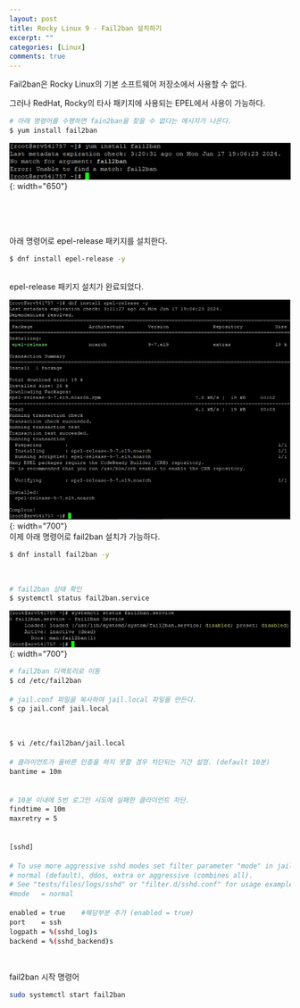 ```yaml
---
layout: post
title: Rocky Linux 9 - Fail2ban 설치하기
excerpt: ""
categories: [Linux]
comments: true
---
```


Fail2ban은 Rocky Linux의 기본 소프트웨어 저장소에서 사용할 수 없다.

그러나 RedHat, Rocky의 타사 패키지에 사용되는 EPEL에서 사용이 가능하다.
<br/>
```bash
# 아래 명령어를 수행하면 fain2ban을 찾을 수 없다는 메시지가 나온다.
$ yum install fail2ban
```

  ![Smithsonian Image](/img/2024/240617/1.rocky9_fail2ban.jpg){: width="650"}

<br/>
<br/>
<br/>

아래 명령어로 epel-release 패키지를 설치한다.
```bash
$ dnf install epel-release -y
```

<br/>
epel-release 패키지 설치가 완료되었다.
<br/>

  ![Smithsonian Image](/img/2024/240617/2.rocky9_fail2ban.jpg){: width="700"}
<br/>
이제 아래 명령어로 fail2ban 설치가 가능하다.
```bash
$ dnf install fail2ban -y
```

<br/>

```bash
# fail2ban 상태 확인
$ systemctl status fail2ban.service
```
  ![Smithsonian Image](/img/2024/240617/3.rocky9_fail2ban.jpg){: width="700"}
<br/>

```bash
# fail2ban 디렉토리로 이동
$ cd /etc/fail2ban

# jail.conf 파일을 복사하여 jail.local 파일을 만든다.
$ cp jail.conf jail.local
```

<br/>

```bash
$ vi /etc/fail2ban/jail.local

# 클라이언트가 올바른 인증을 하지 못할 경우 차단되는 기간 설정. (default 10분)
bantime = 10m


# 10분 이내에 5번 로그인 시도에 실패한 클라이언트 차단.
findtime = 10m
maxretry = 5


[sshd]

# To use more aggressive sshd modes set filter parameter "mode" in jail.local:
# normal (default), ddos, extra or aggressive (combines all).
# See "tests/files/logs/sshd" or "filter.d/sshd.conf" for usage example and details.
#mode   = normal

enabled = true    #해당부분 추가 (enabled = true)
port    = ssh
logpath = %(sshd_log)s
backend = %(sshd_backend)s

```
<br/>

fail2ban 시작 명령어
```bash
sudo systemctl start fail2ban
```